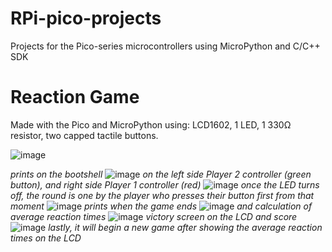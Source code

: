# RPi-pico-projects
Projects for the Pico-series microcontrollers using MicroPython and C/C++ SDK

# Reaction Game

Made with the Pico and MicroPython using: LCD1602, 1 LED, 1 330Ω resistor, two capped tactile buttons.

![image](https://user-images.githubusercontent.com/87731856/217179677-cc887c50-ea92-4b42-9f22-196381f6eaad.png)

*prints on the bootshell*
![image](https://user-images.githubusercontent.com/87731856/217180184-f67d563e-2eb4-4059-9400-73d95b61e869.png)
*on the left side Player 2 controller (green button), and right side Player 1 controller (red)*
![image](https://user-images.githubusercontent.com/87731856/217179739-0e0ea30c-f2a7-47fc-add9-ff3800f41042.png)
*once the LED turns off, the round is one by the player who presses their button first from that moment*
![image](https://user-images.githubusercontent.com/87731856/217179861-f2f2673a-023a-47de-b43f-ba6000db7ea0.png) 
*prints when the game ends*
![image](https://user-images.githubusercontent.com/87731856/217891107-f5e19b13-69c7-4797-b40a-a70191bce40d.png) 
*and calculation of average reaction times*
![image](https://user-images.githubusercontent.com/87731856/217180328-de646231-6430-4a98-bc42-a7ed0c53aaf9.png)
*victory screen on the LCD and score*
![image](https://user-images.githubusercontent.com/87731856/217892530-78255379-8f65-408c-b2b5-11bc56ad9c34.png)
*lastly, it will begin a new game after showing the average reaction times on the LCD*
